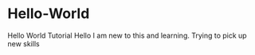 # Hello-World
Hello World Tutorial
Hello I am new to this and learning.
Trying to pick up new skills
